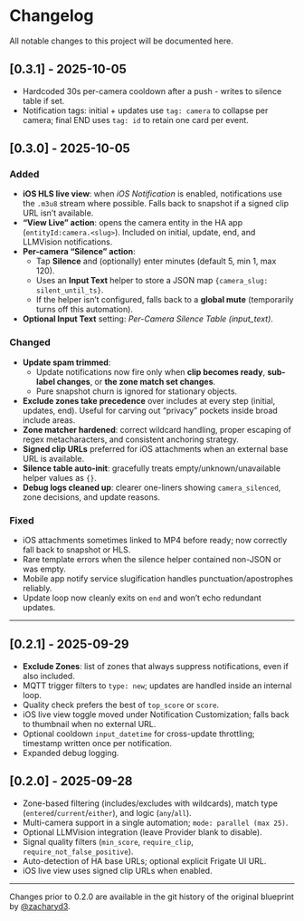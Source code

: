 # Changelog

All notable changes to this project will be documented here.

## [0.3.1] - 2025-10-05
- Hardcoded 30s per-camera cooldown after a push - writes to silence table if set.
- Notification tags: initial + updates use `tag: camera` to collapse per camera; final END uses `tag: id` to retain one card per event.

## [0.3.0] - 2025-10-05
### Added
- **iOS HLS live view**: when *iOS Notification* is enabled, notifications use the `.m3u8` stream where possible. Falls back to snapshot if a signed clip URL isn’t available.
- **“View Live” action**: opens the camera entity in the HA app (`entityId:camera.<slug>`). Included on initial, update, end, and LLMVision notifications.
- **Per-camera “Silence” action**:
  - Tap **Silence** and (optionally) enter minutes (default 5, min 1, max 120).
  - Uses an **Input Text** helper to store a JSON map `{camera_slug: silent_until_ts}`.
  - If the helper isn’t configured, falls back to a **global mute** (temporarily turns off this automation).
- **Optional Input Text** setting: *Per-Camera Silence Table (input_text)*.

### Changed
- **Update spam trimmed**:
  - Update notifications now fire only when **clip becomes ready**, **sub-label changes**, or **the zone match set changes**.
  - Pure snapshot churn is ignored for stationary objects.
- **Exclude zones take precedence** over includes at every step (initial, updates, end). Useful for carving out “privacy” pockets inside broad include areas.
- **Zone matcher hardened**: correct wildcard handling, proper escaping of regex metacharacters, and consistent anchoring strategy.
- **Signed clip URLs** preferred for iOS attachments when an external base URL is available.
- **Silence table auto-init**: gracefully treats empty/unknown/unavailable helper values as `{}`.
- **Debug logs cleaned up**: clearer one-liners showing `camera_silenced`, zone decisions, and update reasons.

### Fixed
- iOS attachments sometimes linked to MP4 before ready; now correctly fall back to snapshot or HLS.
- Rare template errors when the silence helper contained non-JSON or was empty.
- Mobile app notify service slugification handles punctuation/apostrophes reliably.
- Update loop now cleanly exits on `end` and won’t echo redundant updates.

---

## [0.2.1] - 2025-09-29
- **Exclude Zones**: list of zones that always suppress notifications, even if also included.
- MQTT trigger filters to `type: new`; updates are handled inside an internal loop.
- Quality check prefers the best of `top_score` or `score`.
- iOS live view toggle moved under Notification Customization; falls back to thumbnail when no external URL.
- Optional cooldown `input_datetime` for cross-update throttling; timestamp written once per notification.
- Expanded debug logging.

## [0.2.0] - 2025-09-28
- Zone-based filtering (includes/excludes with wildcards), match type (`entered`/`current`/`either`), and logic (`any`/`all`).
- Multi-camera support in a single automation; `mode: parallel (max 25)`.
- Optional LLMVision integration (leave Provider blank to disable).
- Signal quality filters (`min_score`, `require_clip`, `require_not_false_positive`).
- Auto-detection of HA base URLs; optional explicit Frigate UI URL.
- iOS live view uses signed clip URLs when enabled.

---

Changes prior to 0.2.0 are available in the git history of the original blueprint by [@zacharyd3](https://github.com/zacharyd3/Frigate-Vision).
